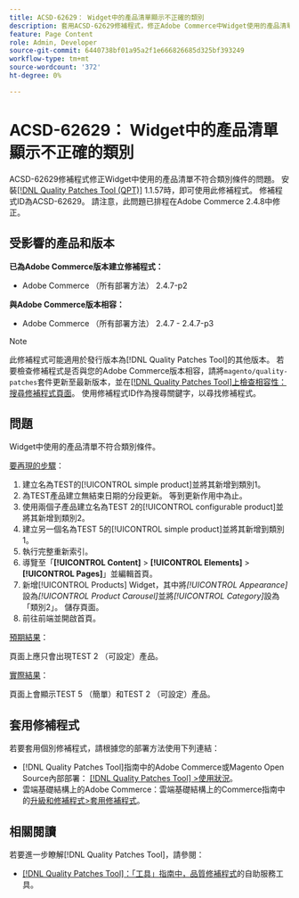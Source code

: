 ```yaml
---
title: ACSD-62629： Widget中的產品清單顯示不正確的類別
description: 套用ACSD-62629修補程式，修正Adobe Commerce中Widget使用的產品清單未遵守類別條件的問題。
feature: Page Content
role: Admin, Developer
source-git-commit: 6440738bf01a95a2f1e666826685d325bf393249
workflow-type: tm+mt
source-wordcount: '372'
ht-degree: 0%

---
```



# ACSD-62629： Widget中的產品清單顯示不正確的類別

ACSD-62629修補程式修正Widget中使用的產品清單不符合類別條件的問題。 安裝[[!DNL Quality Patches Tool (QPT)]](/help/tools/quality-patches-tool/quality-patches-tool-to-self-serve-quality-patches.md) 1.1.57時，即可使用此修補程式。 修補程式ID為ACSD-62629。 請注意，此問題已排程在Adobe Commerce 2.4.8中修正。

## 受影響的產品和版本

**已為Adobe Commerce版本建立修補程式：**

* Adobe Commerce （所有部署方法） 2.4.7-p2

**與Adobe Commerce版本相容：**

* Adobe Commerce （所有部署方法） 2.4.7 - 2.4.7-p3

>[!NOTE]
>
>此修補程式可能適用於發行版本為[!DNL Quality Patches Tool]的其他版本。 若要檢查修補程式是否與您的Adobe Commerce版本相容，請將`magento/quality-patches`套件更新至最新版本，並在[[!DNL Quality Patches Tool]上檢查相容性：搜尋修補程式頁面](https://experienceleague.adobe.com/tools/commerce-quality-patches/index.html?lang=zh-Hant)。 使用修補程式ID作為搜尋關鍵字，以尋找修補程式。

## 問題

Widget中使用的產品清單不符合類別條件。

<u>要再現的步驟</u>：

1. 建立名為TEST的[!UICONTROL simple product]並將其新增到類別1。
1. 為TEST產品建立無結束日期的分段更新。 等到更新作用中為止。
1. 使用兩個子產品建立名為TEST 2的[!UICONTROL configurable product]並將其新增到類別2。
1. 建立另一個名為TEST 5的[!UICONTROL simple product]並將其新增到類別1。
1. 執行完整重新索引。
1. 導覽至「**[!UICONTROL Content]** > **[!UICONTROL Elements]** > **[!UICONTROL Pages]**」並編輯首頁。
1. 新增[!UICONTROL Products] Widget，其中將&#x200B;*[!UICONTROL Appearance]*&#x200B;設為&#x200B;*[!UICONTROL Product Carousel]*&#x200B;並將&#x200B;*[!UICONTROL Category]*&#x200B;設為「類別2」。 儲存頁面。
1. 前往前端並開啟首頁。

<u>預期結果</u>：

頁面上應只會出現TEST 2 （可設定）產品。

<u>實際結果</u>：

頁面上會顯示TEST 5 （簡單）和TEST 2 （可設定）產品。

## 套用修補程式

若要套用個別修補程式，請根據您的部署方法使用下列連結：

* [!DNL Quality Patches Tool]指南中的Adobe Commerce或Magento Open Source內部部署： [[!DNL Quality Patches Tool] >使用狀況](/help/tools/quality-patches-tool/usage.md)。
* 雲端基礎結構上的Adobe Commerce：雲端基礎結構上的Commerce指南中的[升級和修補程式>套用修補程式](https://experienceleague.adobe.com/docs/commerce-cloud-service/user-guide/develop/upgrade/apply-patches.html?lang=zh-Hant)。


## 相關閱讀

若要進一步瞭解[!DNL Quality Patches Tool]，請參閱：

* [[!DNL Quality Patches Tool]：「工具」指南中，品質修補程式](/help/tools/quality-patches-tool/quality-patches-tool-to-self-serve-quality-patches.md)的自助服務工具。
